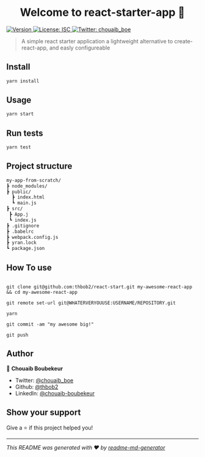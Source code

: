 <h1 align="center">Welcome to react-starter-app 👋</h1>
<p>
  <a href="https://www.npmjs.com/package/react-starter-app" target="_blank">
    <img alt="Version" src="https://img.shields.io/npm/v/react-starter-app.svg">
  </a>
  <a href="#" target="_blank">
    <img alt="License: ISC" src="https://img.shields.io/badge/License-ISC-yellow.svg" />
  </a>
  <a href="https://twitter.com/chouaib\_boe" target="_blank">
    <img alt="Twitter: chouaib_boe" src="https://img.shields.io/twitter/follow/chouaib\_boe.svg?style=social" />
  </a>
</p>

> A simple react starter application a lightweight alternative to create-react-app, and easly configureable

## Install

```sh
yarn install
```

## Usage

```sh
yarn start
```

## Run tests

```sh
yarn test
```

## Project structure

```sh
my-app-from-scratch/
┣ node_modules/
┣ public/
  ┣ index.html
  ┗ main.js
┣ src/
 ┣ App.j
 ┗ index.js
┣ .gitignore
┣ .babelrc
┣ webpack.config.js
┣ yran.lock
┗ package.json
```

## How To use 

```

git clone git@github.com:thbob2/react-start.git my-awesome-react-app && cd my-awesome-react-app

git remote set-url git@WHATERVERYOUUSE:USERNAME/REPOSITORY.git

yarn 

git commit -am "my awesome big!"

git push

``` 
## Author

👤 **Chouaib Boubekeur**

* Twitter: [@chouaib\_boe](https://twitter.com/chouaib\_boe)
* Github: [@thbob2](https://github.com/thbob2)
* LinkedIn: [@chouaib-boubekeur](https://www.linkedin.com/in/chouaib-boubekeur)

## Show your support

Give a ⭐️ if this project helped you!

***
_This README was generated with ❤️ by [readme-md-generator](https://github.com/kefranabg/readme-md-generator)_